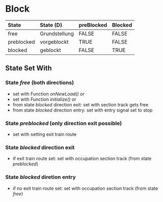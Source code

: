 # Block
| State      | State (D)     | preBlocked | Blocked | 
| :----------- | :-------------- | :---------- | :---------- |
| free       | Grundstellung | FALSE      | FALSE   |  
| preblocked | vorgeblockt   | TRUE       | FALSE   | 
| blocked | geblockt | FALSE | TRUE | 

## State Set With
### State *free* (both directions)
- set with Function *onNewLoad()* or
- set with Function *initialize()* or
- from state *blocked* direction exit: set with section track gets free 
- from state *blocked* direction entry: set with entry signal set to stop
### State *preblocked* (only direction exit possible)
- set with setting exit train route
### State *blocked* direction exit
- if exit train route set: set with occupation section track (from state *preblocked*)
### State *blocked* diretion entry
- if no exit train route set: set with occupation section track (from state *free*)
